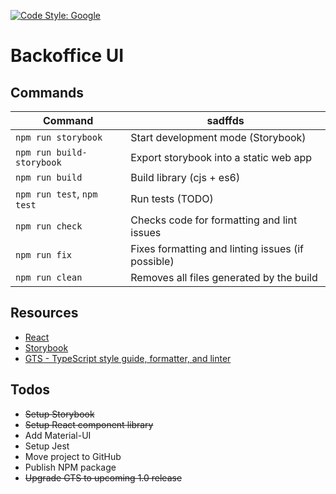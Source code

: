 [![Code Style: Google](https://img.shields.io/badge/code%20style-google-blueviolet.svg)](https://github.com/google/gts)

# Backoffice UI

## Commands

| Command                    | sadffds                                           |
| -------------------------- | ------------------------------------------------- |
| `npm run storybook`        | Start development mode (Storybook)                |
| `npm run build-storybook`  | Export storybook into a static web app            |
| `npm run build`            | Build library (cjs + es6)                         |
| `npm run test`, `npm test` | Run tests (TODO)                                  |
| `npm run check`            | Checks code for formatting and lint issues        |
| `npm run fix`              | Fixes formatting and linting issues (if possible) |
| `npm run clean`            | Removes all files generated by the build          |

## Resources

- [React](https://reactjs.org/)
- [Storybook](https://storybook.js.org/)
- [GTS - TypeScript style guide, formatter, and linter](https://github.com/google/gts)

## Todos

- ~~Setup Storybook~~
- ~~Setup React component library~~
- Add Material-UI
- Setup Jest
- Move project to GitHub
- Publish NPM package
- ~~Upgrade GTS to upcoming 1.0 release~~
